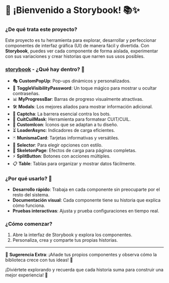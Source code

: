 # 🚀 ¡Bienvenido a Storybook! 📚✨

### ¿De qué trata este proyecto?

Este proyecto es tu herramienta para explorar, desarrollar y perfeccionar componentes de interfaz gráfica (UI) de manera fácil y divertida.
Con **Storybook**, puedes ver cada componente de forma aislada, experimentar con sus variaciones y crear historias que narren sus usos posibles.

### [storybook](https://pmniko.github.io/storybook-munisma/) - ¿Qué hay dentro? 🤔

- 🎭 **CustomPopUp**: Pop-ups dinámicos y personalizados.
- 🔐 **ToggleVisibilityPassword**: Un toque mágico para mostrar u ocultar contraseñas.
- 📊 **MyProgressBar**: Barras de progreso visualmente atractivas.
- 🛠 **Modals**: Los mejores aliados para mostrar información adicional.
- 🤖 **Captcha**: La barrera esencial contra los bots.
- 🔢 **CuitCuilMask**: Herramienta para formatear CUIT/CUIL.
- 🎨 **CustomIcon**: Íconos que se adaptan a tu diseño.
- ⏳ **LoaderAsync**: Indicadores de carga eficientes.
- 🃏 **MunismaCard**: Tarjetas informativas y versátiles.
- 🔽 **Selector**: Para elegir opciones con estilo.
- 🦴 **SkeletonPage**: Efectos de carga para páginas completas.
- ⚡ **SplitButton**: Botones con acciones múltiples.
- 📋 **Table**: Tablas para organizar y mostrar datos fácilmente.

### ¿Por qué usarlo? 🌟

- **Desarrollo rápido**: Trabaja en cada componente sin preocuparte por el resto del sistema.
- **Documentación visual**: Cada componente tiene su historia que explica cómo funciona.
- **Pruebas interactivas**: Ajusta y prueba configuraciones en tiempo real.

### ¿Cómo comenzar?

1. Abre la interfaz de Storybook y explora los componentes.
2. Personaliza, crea y comparte tus propias historias.

---

🎉 **Sugerencia Extra**: ¡Añade tus propios componentes y observa cómo la biblioteca crece con tus ideas! 🌈

¡Diviértete explorando y recuerda que cada historia suma para construir una mejor experiencia! 🚀
